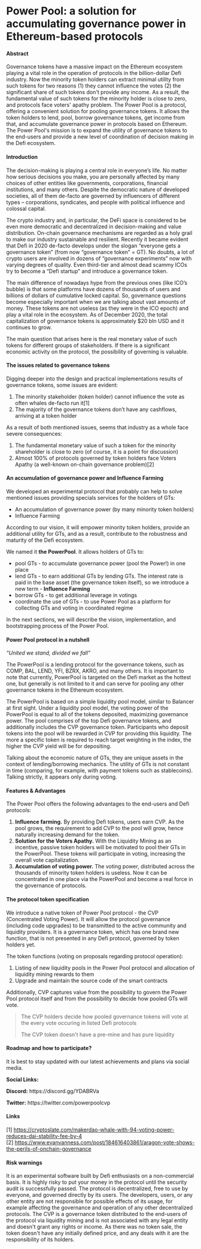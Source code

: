 <h1>Power Pool: a solution for accumulating governance power in Ethereum-based protocols</h1>
<h4>Abstract</h4>
<p>Governance tokens have a massive impact on the Ethereum ecosystem playing a vital role in the operation of protocols in the billion-dollar Defi industry. Now the minority token holders can extract minimal utility from such tokens for two reasons (1) they cannot influence the votes (2) the significant share of such tokens don't provide any income. As a result, the fundamental value of such tokens for the minority holder is close to zero, and protocols face voters' apathy problem. The Power Pool is a protocol, offering a convenient solution for pooling governance tokens. It allows the token holders to lend, pool, borrow governance tokens, get income from that, and accumulate governance power in protocols based on Ethereum. The Power Pool's mission is to expand the utility of governance tokens to the end-users and provide a new level of coordination of decision making in the Defi ecosystem.</p>
<h4>Introduction</h4>
<p>The decision-making is playing a central role in everyone’s life. No matter how serious decisions you make, you are personally affected by many choices of other entities like governments, corporations, financial institutions, and many others. Despite the democratic nature of developed societies, all of them de-facto are governed by influencers of different types – corporations, syndicates, and people with political influence and colossal capital.</p>
<p>The crypto industry and, in particular, the DeFi space is considered to be even more democratic and decentralized in decision-making and value distribution. On-chain governance mechanisms are regarded as a holy grail to make our industry sustainable and resilient. Recently it became evident that Defi in 2020 de-facto develops under the slogan “everyone gets a governance token” (from now “governance token” = GT). No doubts, a lot of crypto users are involved in dozens of “governance experiments” now with varying degrees of quality. Even third-tier and almost dead scammy ICOs try to become a “Defi startup” and introduce a governance token.</p>
<p>The main difference of nowadays hype from the previous ones (like ICO’s bubble) is that some platforms have dozens of thousands of users and billions of dollars of cumulative locked capital. So, governance questions become especially important when we are talking about vast amounts of money. These tokens are not useless (as they were in the ICO epoch) and play a vital role in the ecosystem. As of December 2020, the total capitalization of governance tokens is approximately $20 bln USD and it continues to grow.</p>
<p>The main question that arises here is the real monetary value of such tokens for different groups of stakeholders. If there is a significant economic activity on the protocol, the possibility of governing is valuable.</p>
<h4>The issues related to governance tokens</h4>
<p>Digging deeper into the design and practical implementations results of governance tokens, some issues are evident:</p>
<ol>
<li>The minority stakeholder (token holder) cannot influence the vote as often whales de-facto run it[1]</li>
<li>The majority of the governance tokens don’t have any cashflows, arriving at a token holder</li>
</ol>
<p>As a result of both mentioned issues, seems that industry as a whole face severe consequences:</p>
<ol>
<li>The fundamental monetary value of such a token for the minority shareholder is close to zero (of course, it is a point for discussion)</li>
<li>Almost 100% of protocols governed by token holders face Voters Apathy (a well-known on-chain governance problem)[2]</li>
</ol>
<h4>An accumulation of governance power and Influence Farming</h4>
<p>We developed an experimental protocol that probably can help to solve mentioned issues providing specials services for the holders of GTs:</p>
<ul>
<li>An accumulation of governance power (by many minority token holders)</li>
<li>Influence Farming</li>
</ul>
<p>According to our vision, it will empower minority token holders, provide an additional utility for GTs, and as a result, contribute to the robustness and maturity of the Defi ecosystem. </p>
<p>We named it <b>the PowerPool</b>. It allows holders of GTs to:</p>
<ul>
<li>pool GTs - to accumulate governance power (pool the Power!) in one place</li>
<li>lend GTs - to earn additional GTs by lending GTs. The interest rate is paid in the base asset (the governance token itself), so we introduce a new term - <b>Influence Farming</b></li>
<li>borrow GTs - to get additional leverage in votings</li>
<li>coordinate the use of GTs - to use Power Pool as a platform for collecting GTs and voting in coordinated regime</li>
</ul>
<p>In the next sections, we will describe the vision, implementation, and bootstrapping process of the Power Pool.</p>
<h4>Power Pool protocol in a nutshell</h4>

<em>“United we stand, divided we fall”</em>

<p>The PowerPool is a lending protocol for the governance tokens, such as COMP, BAL, LEND, YFI, BZRX, AKRO, and many others. It is important to note that currently, PowerPool is targeted on the Defi market as the hottest one, but generally is not limited to it and can serve for pooling any other governance tokens in the Ethereum ecosystem.</p>
<p>The PowerPool is based on a simple liquidity pool model, similar to Balancer at first sight. Under a liquidity pool model, the voting power of the PowerPool is equal to all of the tokens deposited, maximizing governance power. The pool comprises of the top Defi governance tokens, and additionally includes the CVP governance token. Participants who deposit tokens into the pool will be rewarded in CVP for providing this liquidity. The more a specific token is required to reach target weighting in the index, the higher the CVP yield will be for depositing.</p>
<p>Talking about the economic nature of GTs, they are unique assets in the context of lending/borrowing mechanics. The utility of GTs is not constant in time (comparing, for example, with payment tokens such as stablecoins). Talking strictly, it appears only during voting.</p>
<h4>Features & Advantages</h4>
<p>The Power Pool offers the following advantages to the end-users and Defi protocols:</p>
<ol>
<li><b>Influence farming.</b> By providing Defi tokens, users earn CVP. As the pool grows, the requirement to add CVP to the pool will grow, hence naturally increasing demand for the token.</li>
<li><b>Solution for the Voters Apathy.</b> With the Liquidity Mining as an incentive, passive token holders will be motivated to pool their GTs in the PowerPool. These tokens will participate in voting, increasing the overall vote capitalization.</li>
<li><b>Accumulation of voting power.</b> The voting power, distributed across the thousands of minority token holders is useless. Now it can be concentrated in one place via the PowerPool and become a real force in the governance of protocols.</li>
</ol>
<h4>The protocol token specification</h4>
<p>We introduce a native token of Power Pool protocol - the CVP (Concentrated Voting Power). It will allow the protocol governance (including code upgrades) to be transmitted to the active community and liquidity providers. It is a governance token, which has one brand new function, that is not presented in any Defi protocol, governed by token holders yet.</p>
<p>The token functions (voting on proposals regarding protocol operation):</p>
<ol>
<li>Listing of new liquidity pools in the Power Pool protocol and allocation of liquidity mining rewards to them</li>
<li>Upgrade and maintain the source code of the smart contracts</li>
</ol>
<p>Additionally, CVP captures value from the possibility to govern the Power Pool protocol itself and from the possibility to decide how pooled GTs will vote.</p>

>The CVP holders decide how pooled governance tokens will vote at the every vote occuring in listed Defi protocols
>
>The CVP token doesn't have a pre-mine and has pure liquidity

<h4>Roadmap and how to participate?</h4>
It is best to stay updated with our latest achievements and plans via social media.

<p><b>Social Links:</b></p>
<p><b>Discord:</b> https://discord.gg/YDABRVa </p>
<p><b>Twitter:</b> https://twitter.com/powerpoolcvp </p>
<h4>Links</h4>

[1] https://cryptoslate.com/makerdao-whale-with-94-voting-power-reduces-dai-stability-fee-by-4 <br>
[2] https://www.evanvanness.com/post/184616403861/aragon-vote-shows-the-perils-of-onchain-governance

<h4>Risk warnings</h4>
<p>It is an experimental software built by Defi enthusiasts on a non-commercial basis. It is highly risky to put your money in the protocol until the security audit is successfully passed. The protocol is decentralized, free to use by everyone, and governed directly by its users. The developers, users, or any other entity are not responsible for possible effects of its usage, for example affecting the governance and operation of any other decentralized protocols. The CVP is a governance token distributed to the end-users of the protocol via liquidity mining and is not associated with any legal entity and doesn't grant any rights or income. As there was no token sale, the token doesn't have any initially defined price, and any deals with it are the responsibility of its holders.</p>
